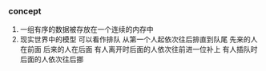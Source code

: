 ### concept
1. 一组有序的数据被存放在一个连续的内存中
2. 现实世界中的模型 可以看作排队 从第一个人起依次往后排直到队尾 先来的人在前面 后来的人在后面 有人离开时后面的人依次往前进一位补上 有人插队时 后面的人依次往后挪